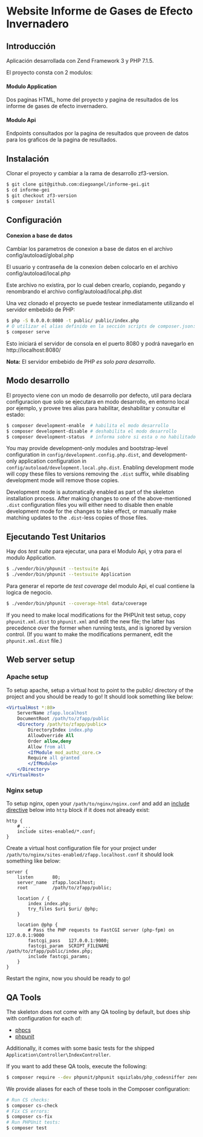 # Website Informe de Gases de Efecto Invernadero

## Introducción

Aplicación desarrollada con Zend Framework 3 y PHP 7.1.5.

El proyecto consta con 2 modulos:

#### Modulo Application

Dos paginas HTML, home del proyecto y pagina de resultados de los informe de gases de efecto invernadero.

#### Modulo Api

Endpoints consultados por la pagina de resultados que proveen de datos para los graficos de la pagina de resultados.

## Instalación

Clonar el proyecto y cambiar a la rama de desarrollo zf3-version.

```bash
$ git clone git@github.com:diegoangel/informe-gei.git
$ cd informe-gei
$ git checkout zf3-version
$ composer install
```

## Configuración

#### Conexion a base de datos

Cambiar los parametros de conexion a base de datos en  el archivo config/autoload/global.php

El usuario y contraseña de la conexion deben colocarlo en el archivo config/autoload/local.php

Este archivo no existira, por lo cual deben crearlo, copiando, pegando y renombrando el archivo config/autoload/local.php.dist


Una vez clonado el proyecto se puede testear inmediatamente utilizando el servidor embebido de PHP:

```bash
$ php -S 0.0.0.0:8080 -t public/ public/index.php
# O utilizar el alias definido en la sección scripts de composer.json:
$ composer serve
```

Esto iniciará el servidor de consola en el puerto 8080 y podrá navegarlo en http://localhost:8080/

**Nota:** El servidor embebido de PHP *es solo para desarrollo*.

## Modo desarrollo

El proyecto viene con un modo de desarrollo por defecto, util para declara configuracion que solo se ejecutara en modo desarrollo, en entorno local por ejemplo, y provee tres alias para habilitar, deshabilitar y consultar el estado:

```bash
$ composer development-enable  # habilita el modo desarrollo
$ composer development-disable # deshabilita el modo desarrollo
$ composer development-status  # informa sobre si esta o no habilitado el modo desarrollo
```

You may provide development-only modules and bootstrap-level configuration in
`config/development.config.php.dist`, and development-only application
configuration in `config/autoload/development.local.php.dist`. Enabling
development mode will copy these files to versions removing the `.dist` suffix,
while disabling development mode will remove those copies.

Development mode is automatically enabled as part of the skeleton installation process. 
After making changes to one of the above-mentioned `.dist` configuration files you will
either need to disable then enable development mode for the changes to take effect,
or manually make matching updates to the `.dist`-less copies of those files.

## Ejecutando Test Unitarios

Hay dos *test suite* para ejecutar, una para el Modulo Api, y otra para el modulo Application.

```bash
$ ./vendor/bin/phpunit --testsuite Api
$ ./vendor/bin/phpunit --testsuite Application
```

Para generar el reporte de *test coverage* del modulo Api, el cual contiene la logica de negocio.

```bash
$ ./vendor/bin/phpunit --coverage-html data/coverage 
```

If you need to make local modifications for the PHPUnit test setup, copy
`phpunit.xml.dist` to `phpunit.xml` and edit the new file; the latter has
precedence over the former when running tests, and is ignored by version
control. (If you want to make the modifications permanent, edit the
`phpunit.xml.dist` file.)

## Web server setup

### Apache setup

To setup apache, setup a virtual host to point to the public/ directory of the
project and you should be ready to go! It should look something like below:

```apache
<VirtualHost *:80>
    ServerName zfapp.localhost
    DocumentRoot /path/to/zfapp/public
    <Directory /path/to/zfapp/public>
        DirectoryIndex index.php
        AllowOverride All
        Order allow,deny
        Allow from all
        <IfModule mod_authz_core.c>
        Require all granted
        </IfModule>
    </Directory>
</VirtualHost>
```

### Nginx setup

To setup nginx, open your `/path/to/nginx/nginx.conf` and add an
[include directive](http://nginx.org/en/docs/ngx_core_module.html#include) below
into `http` block if it does not already exist:

```nginx
http {
    # ...
    include sites-enabled/*.conf;
}
```


Create a virtual host configuration file for your project under `/path/to/nginx/sites-enabled/zfapp.localhost.conf`
it should look something like below:

```nginx
server {
    listen       80;
    server_name  zfapp.localhost;
    root         /path/to/zfapp/public;

    location / {
        index index.php;
        try_files $uri $uri/ @php;
    }

    location @php {
        # Pass the PHP requests to FastCGI server (php-fpm) on 127.0.0.1:9000
        fastcgi_pass   127.0.0.1:9000;
        fastcgi_param  SCRIPT_FILENAME /path/to/zfapp/public/index.php;
        include fastcgi_params;
    }
}
```

Restart the nginx, now you should be ready to go!

## QA Tools

The skeleton does not come with any QA tooling by default, but does ship with
configuration for each of:

- [phpcs](https://github.com/squizlabs/php_codesniffer)
- [phpunit](https://phpunit.de)

Additionally, it comes with some basic tests for the shipped
`Application\Controller\IndexController`.

If you want to add these QA tools, execute the following:

```bash
$ composer require --dev phpunit/phpunit squizlabs/php_codesniffer zendframework/zend-test
```

We provide aliases for each of these tools in the Composer configuration:

```bash
# Run CS checks:
$ composer cs-check
# Fix CS errors:
$ composer cs-fix
# Run PHPUnit tests:
$ composer test
```
